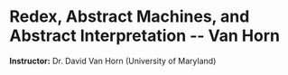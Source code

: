 # Redex, Abstract Machines, and Abstract Interpretation -- Van Horn

**Instructor:** Dr. David Van Horn  (University of Maryland)	
